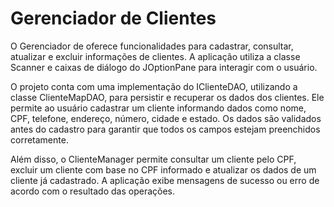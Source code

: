 # Gerenciador de Clientes 

 O Gerenciador de oferece funcionalidades para cadastrar, consultar, atualizar e excluir informações de clientes. 
 A aplicação utiliza a classe Scanner e caixas de diálogo do JOptionPane para interagir com o usuário.

O projeto conta com uma implementação do IClienteDAO, utilizando a classe ClienteMapDAO, para persistir e recuperar os dados dos clientes. 
Ele permite ao usuário cadastrar um cliente informando dados como nome, CPF, telefone, endereço, número, cidade e estado. Os dados são validados antes do cadastro para garantir que todos os campos estejam preenchidos corretamente.

Além disso, o ClienteManager permite consultar um cliente pelo CPF, excluir um cliente com base no CPF informado e atualizar os dados de um cliente já cadastrado. A aplicação exibe mensagens de sucesso ou erro de acordo com o resultado das operações.
